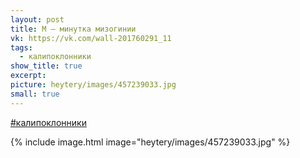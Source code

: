 ```yaml
---
layout: post
title: М — минутка мизогинии
vk: https://vk.com/wall-201760291_11
tags:
  - калипоклонники
show_title: true
excerpt: 
picture: heytery/images/457239033.jpg
small: true
---
```

[#калипоклонники](poisk.html#калипоклонники)

{% include image.html image="heytery/images/457239033.jpg" %}